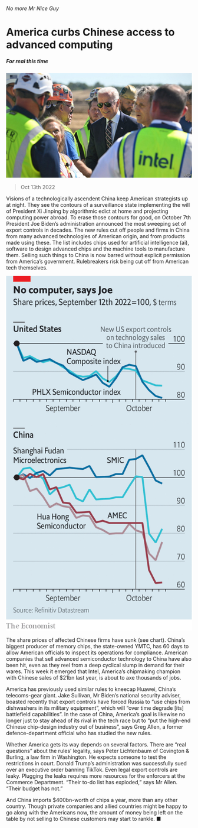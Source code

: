 ###### No more Mr Nice Guy

# America curbs Chinese access to advanced computing 

##### For real this time 

![image](images/20221015_WBP504.jpg) 

> Oct 13th 2022 

Visions of a technologically ascendent China keep American strategists up at night. They see the contours of a surveillance state implementing the will of President Xi Jinping by algorithmic edict at home and projecting computing power abroad. To erase those contours for good, on October 7th President Joe Biden’s administration announced the most sweeping set of export controls in decades. The new rules cut off people and firms in China from many advanced technologies of American origin, and from products made using these. The list includes chips used for artificial intelligence (ai), software to design advanced chips and the machine tools to manufacture them. Selling such things to China is now barred without explicit permission from America’s government. Rulebreakers risk being cut off from American tech themselves. 

![image](images/20221015_WBC354.png) 


The share prices of affected Chinese firms have sunk (see chart). China’s biggest producer of memory chips, the state-owned YMTC, has 60 days to allow American officials to inspect its operations for compliance. American companies that sell advanced semiconductor technology to China have also been hit, even as they reel from a deep cyclical slump in demand for their wares. This week it emerged that Intel, America’s chipmaking champion with Chinese sales of $21bn last year, is about to axe thousands of jobs. 

America has previously used similar rules to kneecap Huawei, China’s telecoms-gear giant. Jake Sullivan, Mr Biden’s national security adviser, boasted recently that export controls have forced Russia to “use chips from dishwashers in its military equipment”, which will “over time degrade [its] battlefield capabilities”. In the case of China, America’s goal is likewise no longer just to stay ahead of its rival in the tech race but to “put the high-end Chinese chip-design industry out of business”, says Greg Allen, a former defence-department official who has studied the new rules. 

Whether America gets its way depends on several factors. There are “real questions” about the rules’ legality, says Peter Lichtenbaum of Covington &amp; Burling, a law firm in Washington. He expects someone to test the restrictions in court. Donald Trump’s administration was successfully sued over an executive order banning TikTok. Even legal export controls are leaky. Plugging the leaks requires more resources for the enforcers at the Commerce Department. “Their to-do list has exploded,” says Mr Allen. “Their budget has not.” 

And China imports $400bn-worth of chips a year, more than any other country. Though private companies and allied countries might be happy to go along with the Americans now, the amount of money being left on the table by not selling to Chinese customers may start to rankle. ■



